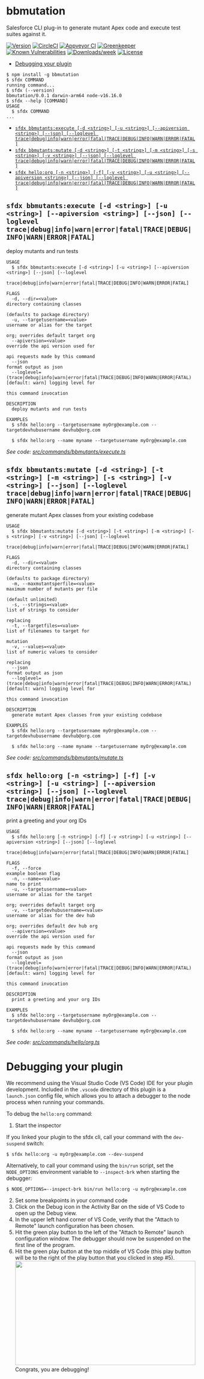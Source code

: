bbmutation
==========

Salesforce CLI plug-in to generate mutant Apex code and execute test suites against it.

[![Version](https://img.shields.io/npm/v/bbmutation.svg)](https://npmjs.org/package/bbmutation)
[![CircleCI](https://circleci.com/gh/keirbowden/bbmutation/tree/master.svg?style=shield)](https://circleci.com/gh/keirbowden/bbmutation/tree/master)
[![Appveyor CI](https://ci.appveyor.com/api/projects/status/github/keirbowden/bbmutation?branch=master&svg=true)](https://ci.appveyor.com/project/heroku/bbmutation/branch/master)
[![Greenkeeper](https://badges.greenkeeper.io/keirbowden/bbmutation.svg)](https://greenkeeper.io/)
[![Known Vulnerabilities](https://snyk.io/test/github/keirbowden/bbmutation/badge.svg)](https://snyk.io/test/github/keirbowden/bbmutation)
[![Downloads/week](https://img.shields.io/npm/dw/bbmutation.svg)](https://npmjs.org/package/bbmutation)
[![License](https://img.shields.io/npm/l/bbmutation.svg)](https://github.com/keirbowden/bbmutation/blob/master/package.json)

<!-- toc -->
* [Debugging your plugin](#debugging-your-plugin)
<!-- tocstop -->
<!-- install -->
<!-- usage -->
```sh-session
$ npm install -g bbmutation
$ sfdx COMMAND
running command...
$ sfdx (--version)
bbmutation/0.0.1 darwin-arm64 node-v16.16.0
$ sfdx --help [COMMAND]
USAGE
  $ sfdx COMMAND
...
```
<!-- usagestop -->
<!-- commands -->
* [`sfdx bbmutants:execute [-d <string>] [-u <string>] [--apiversion <string>] [--json] [--loglevel trace|debug|info|warn|error|fatal|TRACE|DEBUG|INFO|WARN|ERROR|FATAL]`](#sfdx-bbmutantsexecute--d-string--u-string---apiversion-string---json---loglevel-tracedebuginfowarnerrorfataltracedebuginfowarnerrorfatal)
* [`sfdx bbmutants:mutate [-d <string>] [-t <string>] [-m <string>] [-s <string>] [-v <string>] [--json] [--loglevel trace|debug|info|warn|error|fatal|TRACE|DEBUG|INFO|WARN|ERROR|FATAL]`](#sfdx-bbmutantsmutate--d-string--t-string--m-string--s-string--v-string---json---loglevel-tracedebuginfowarnerrorfataltracedebuginfowarnerrorfatal)
* [`sfdx hello:org [-n <string>] [-f] [-v <string>] [-u <string>] [--apiversion <string>] [--json] [--loglevel trace|debug|info|warn|error|fatal|TRACE|DEBUG|INFO|WARN|ERROR|FATAL]`](#sfdx-helloorg--n-string--f--v-string--u-string---apiversion-string---json---loglevel-tracedebuginfowarnerrorfataltracedebuginfowarnerrorfatal)

## `sfdx bbmutants:execute [-d <string>] [-u <string>] [--apiversion <string>] [--json] [--loglevel trace|debug|info|warn|error|fatal|TRACE|DEBUG|INFO|WARN|ERROR|FATAL]`

deploy mutants and run tests

```
USAGE
  $ sfdx bbmutants:execute [-d <string>] [-u <string>] [--apiversion <string>] [--json] [--loglevel
    trace|debug|info|warn|error|fatal|TRACE|DEBUG|INFO|WARN|ERROR|FATAL]

FLAGS
  -d, --dir=<value>                                                                 directory containing classes
                                                                                    (defaults to package directory)
  -u, --targetusername=<value>                                                      username or alias for the target
                                                                                    org; overrides default target org
  --apiversion=<value>                                                              override the api version used for
                                                                                    api requests made by this command
  --json                                                                            format output as json
  --loglevel=(trace|debug|info|warn|error|fatal|TRACE|DEBUG|INFO|WARN|ERROR|FATAL)  [default: warn] logging level for
                                                                                    this command invocation

DESCRIPTION
  deploy mutants and run tests

EXAMPLES
  $ sfdx hello:org --targetusername myOrg@example.com --targetdevhubusername devhub@org.com

  $ sfdx hello:org --name myname --targetusername myOrg@example.com
```

_See code: [src/commands/bbmutants/execute.ts](https://github.com/keirbowden/bbmutation/blob/v0.0.1/src/commands/bbmutants/execute.ts)_

## `sfdx bbmutants:mutate [-d <string>] [-t <string>] [-m <string>] [-s <string>] [-v <string>] [--json] [--loglevel trace|debug|info|warn|error|fatal|TRACE|DEBUG|INFO|WARN|ERROR|FATAL]`

generate mutant Apex classes from your existing codebase

```
USAGE
  $ sfdx bbmutants:mutate [-d <string>] [-t <string>] [-m <string>] [-s <string>] [-v <string>] [--json] [--loglevel
    trace|debug|info|warn|error|fatal|TRACE|DEBUG|INFO|WARN|ERROR|FATAL]

FLAGS
  -d, --dir=<value>                                                                 directory containing classes
                                                                                    (defaults to package directory)
  -m, --maxmutantsperfile=<value>                                                   maximum number of mutants per file
                                                                                    (default unlimited)
  -s, --strings=<value>                                                             list of strings to consider
                                                                                    replacing
  -t, --targetfiles=<value>                                                         list of filenames to target for
                                                                                    mutation
  -v, --values=<value>                                                              list of numeric values to consider
                                                                                    replacing
  --json                                                                            format output as json
  --loglevel=(trace|debug|info|warn|error|fatal|TRACE|DEBUG|INFO|WARN|ERROR|FATAL)  [default: warn] logging level for
                                                                                    this command invocation

DESCRIPTION
  generate mutant Apex classes from your existing codebase

EXAMPLES
  $ sfdx hello:org --targetusername myOrg@example.com --targetdevhubusername devhub@org.com

  $ sfdx hello:org --name myname --targetusername myOrg@example.com
```

_See code: [src/commands/bbmutants/mutate.ts](https://github.com/keirbowden/bbmutation/blob/v0.0.1/src/commands/bbmutants/mutate.ts)_

## `sfdx hello:org [-n <string>] [-f] [-v <string>] [-u <string>] [--apiversion <string>] [--json] [--loglevel trace|debug|info|warn|error|fatal|TRACE|DEBUG|INFO|WARN|ERROR|FATAL]`

print a greeting and your org IDs

```
USAGE
  $ sfdx hello:org [-n <string>] [-f] [-v <string>] [-u <string>] [--apiversion <string>] [--json] [--loglevel
    trace|debug|info|warn|error|fatal|TRACE|DEBUG|INFO|WARN|ERROR|FATAL]

FLAGS
  -f, --force                                                                       example boolean flag
  -n, --name=<value>                                                                name to print
  -u, --targetusername=<value>                                                      username or alias for the target
                                                                                    org; overrides default target org
  -v, --targetdevhubusername=<value>                                                username or alias for the dev hub
                                                                                    org; overrides default dev hub org
  --apiversion=<value>                                                              override the api version used for
                                                                                    api requests made by this command
  --json                                                                            format output as json
  --loglevel=(trace|debug|info|warn|error|fatal|TRACE|DEBUG|INFO|WARN|ERROR|FATAL)  [default: warn] logging level for
                                                                                    this command invocation

DESCRIPTION
  print a greeting and your org IDs

EXAMPLES
  $ sfdx hello:org --targetusername myOrg@example.com --targetdevhubusername devhub@org.com

  $ sfdx hello:org --name myname --targetusername myOrg@example.com
```

_See code: [src/commands/hello/org.ts](https://github.com/keirbowden/bbmutation/blob/v0.0.1/src/commands/hello/org.ts)_
<!-- commandsstop -->
<!-- debugging-your-plugin -->
# Debugging your plugin
We recommend using the Visual Studio Code (VS Code) IDE for your plugin development. Included in the `.vscode` directory of this plugin is a `launch.json` config file, which allows you to attach a debugger to the node process when running your commands.

To debug the `hello:org` command: 
1. Start the inspector
  
If you linked your plugin to the sfdx cli, call your command with the `dev-suspend` switch: 
```sh-session
$ sfdx hello:org -u myOrg@example.com --dev-suspend
```
  
Alternatively, to call your command using the `bin/run` script, set the `NODE_OPTIONS` environment variable to `--inspect-brk` when starting the debugger:
```sh-session
$ NODE_OPTIONS=--inspect-brk bin/run hello:org -u myOrg@example.com
```

2. Set some breakpoints in your command code
3. Click on the Debug icon in the Activity Bar on the side of VS Code to open up the Debug view.
4. In the upper left hand corner of VS Code, verify that the "Attach to Remote" launch configuration has been chosen.
5. Hit the green play button to the left of the "Attach to Remote" launch configuration window. The debugger should now be suspended on the first line of the program. 
6. Hit the green play button at the top middle of VS Code (this play button will be to the right of the play button that you clicked in step #5).
<br><img src=".images/vscodeScreenshot.png" width="480" height="278"><br>
Congrats, you are debugging!
